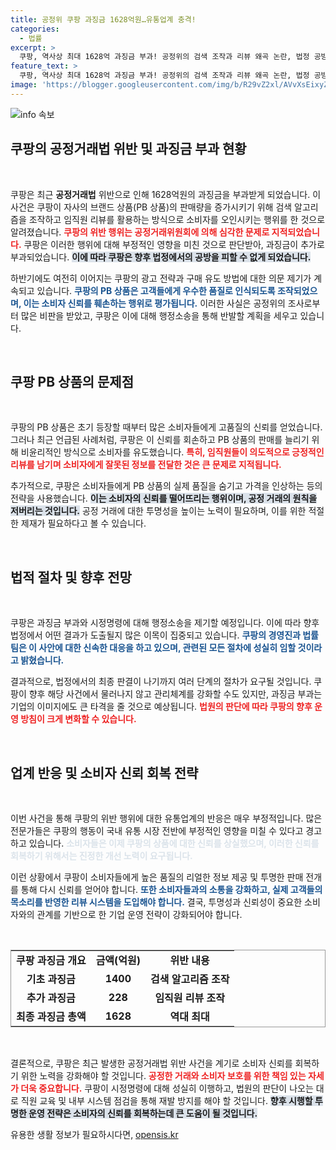 ```yaml
---
title: 공정위 쿠팡 과징금 1628억원…유통업계 충격!
categories:
  - 법률
excerpt: >
  쿠팡, 역사상 최대 1628억 과징금 부과! 공정위의 검색 조작과 리뷰 왜곡 논란, 법정 공방 예고. 쿠팡의 향후 행보와 유통업계의 파장은? 클릭해서 자세히 알아보세요!
feature_text: >
  쿠팡, 역사상 최대 1628억 과징금 부과! 공정위의 검색 조작과 리뷰 왜곡 논란, 법정 공방 예고. 쿠팡의 향후 행보와 유통업계의 파장은? 클릭해서 자세히 알아보세요!
image: 'https://blogger.googleusercontent.com/img/b/R29vZ2xl/AVvXsEixyZcFfHzMRdzZMjFBmAUKJYCLCGyLL1o632UiGVXcaFdKo_bkvkuCioo0uUKlGfBVcT3P84aROyZIXSBEx3Aw5nCQ3pTgDom1WDC4m8eifvWiAmWEEVb4x6G_l8C0QH225ldMjyaFvpxGEBGNO37VmDTDMHGhJPq73UglMfDca1-0aw/s1600/blogspot.png'
---
```


<p><img src="https://blogger.googleusercontent.com/img/b/R29vZ2xl/AVvXsEixyZcFfHzMRdzZMjFBmAUKJYCLCGyLL1o632UiGVXcaFdKo_bkvkuCioo0uUKlGfBVcT3P84aROyZIXSBEx3Aw5nCQ3pTgDom1WDC4m8eifvWiAmWEEVb4x6G_l8C0QH225ldMjyaFvpxGEBGNO37VmDTDMHGhJPq73UglMfDca1-0aw/s1600/blogspot.png" alt="info 속보" /></p>

<h2 data-ke-size="size26">쿠팡의 공정거래법 위반 및 과징금 부과 현황</h2>

<p data-ke-size="size16">&nbsp;</p>

<p>쿠팡은 최근 <b>공정거래법</b> 위반으로 인해 1628억원의 과징금을 부과받게 되었습니다. 이 사건은 쿠팡이 자사의 브랜드 상품(PB 상품)의 판매량을 증가시키기 위해 검색 알고리즘을 조작하고 임직원 리뷰를 활용하는 방식으로 소비자를 오인시키는 행위를 한 것으로 알려졌습니다. <b><span style="color: #ee2323;">쿠팡의 위반 행위는 공정거래위원회에 의해 심각한 문제로 지적되었습니다.</span></b> 쿠팡은 이러한 행위에 대해 부정적인 영향을 미친 것으로 판단받아, 과징금이 추가로 부과되었습니다. <b><span style="background-color: #21538527;">이에 따라 쿠팡은 향후 법정에서의 공방을 피할 수 없게 되었습니다.</span></b></p>

<p>하반기에도 여전히 이어지는 쿠팡의 광고 전략과 구매 유도 방법에 대한 의문 제기가 계속되고 있습니다. <b><span style="color: #1a5490;">쿠팡의 PB 상품은 고객들에게 우수한 품질로 인식되도록 조작되었으며, 이는 소비자 신뢰를 훼손하는 행위로 평가됩니다.</span></b> 이러한 사실은 공정위의 조사로부터 많은 비판을 받았고, 쿠팡은 이에 대해 행정소송을 통해 반발할 계획을 세우고 있습니다. </p>

<p data-ke-size="size16">&nbsp;</p>

<h2 data-ke-size="size26">쿠팡 PB 상품의 문제점</h2>

<p data-ke-size="size16">&nbsp;</p>

<p>쿠팡의 PB 상품은 초기 등장할 때부터 많은 소비자들에게 고품질의 신뢰를 얻었습니다. 그러나 최근 언급된 사례처럼, 쿠팡은 이 신뢰를 회손하고 PB 상품의 판매를 늘리기 위해 비윤리적인 방식으로 소비자를 유도했습니다. <b><span style="color: #ee2323;">특히, 임직원들이 의도적으로 긍정적인 리뷰를 남기며 소비자에게 잘못된 정보를 전달한 것은 큰 문제로 지적됩니다.</span></b> </p>

<p>추가적으로, 쿠팡은 소비자들에게 PB 상품의 실제 품질을 숨기고 가격을 인상하는 등의 전략을 사용했습니다. <b><span style="background-color: #21538527;">이는 소비자의 신뢰를 떨어뜨리는 행위이며, 공정 거래의 원칙을 저버리는 것입니다.</span></b> 공정 거래에 대한 투명성을 높이는 노력이 필요하며, 이를 위한 적절한 제재가 필요하다고 볼 수 있습니다.</p>

<p data-ke-size="size16">&nbsp;</p>

<h2 data-ke-size="size26">법적 절차 및 향후 전망</h2>

<p data-ke-size="size16">&nbsp;</p>

<p>쿠팡은 과징금 부과와 시정명령에 대해 행정소송을 제기할 예정입니다. 이에 따라 향후 법정에서 어떤 결과가 도출될지 많은 이목이 집중되고 있습니다. <b><span style="color: #1a5490;">쿠팡의 경영진과 법률팀은 이 사안에 대한 신속한 대응을 하고 있으며, 관련된 모든 절차에 성실히 임할 것이라고 밝혔습니다.</span></b></p>

<p>결과적으로, 법정에서의 최종 판결이 나기까지 여러 단계의 절차가 요구될 것입니다. 쿠팡이 향후 해당 사건에서 물러나지 않고 관리체계를 강화할 수도 있지만, 과징금 부과는 기업의 이미지에도 큰 타격을 줄 것으로 예상됩니다. <b><span style="color: #ee2323;">법원의 판단에 따라 쿠팡의 향후 운영 방침이 크게 변화할 수 있습니다.</span></b></p>

<p data-ke-size="size16">&nbsp;</p>

<h2 data-ke-size="size26">업계 반응 및 소비자 신뢰 회복 전략</h2>

<p data-ke-size="size16">&nbsp;</p>

<p>이번 사건을 통해 쿠팡의 위반 행위에 대한 유통업계의 반응은 매우 부정적입니다. 많은 전문가들은 쿠팡의 행동이 국내 유통 시장 전반에 부정적인 영향을 미칠 수 있다고 경고하고 있습니다. <b><span style="color: #21538527;">소비자들은 이제 쿠팡의 상품에 대한 신뢰를 상실했으며, 이러한 신뢰를 회복하기 위해서는 진정한 개선 노력이 요구됩니다.</span></b></p>

<p>이런 상황에서 쿠팡이 소비자들에게 높은 품질의 리얼한 정보 제공 및 투명한 판매 전개를 통해 다시 신뢰를 얻어야 합니다. <b><span style="color: #1a5490;">또한 소비자들과의 소통을 강화하고, 실제 고객들의 목소리를 반영한 리뷰 시스템을 도입해야 합니다.</span></b> 결국, 투명성과 신뢰성이 중요한 소비자와의 관계를 기반으로 한 기업 운영 전략이 강화되어야 합니다.</p>

<p data-ke-size="size16">&nbsp;</p>

<table style="width:100%; border: 1px solid #999;">
  <tr>
    <td style="text-align: center; height: 30px;"><b>쿠팡 과징금 개요</b></td>
    <td style="text-align: center; height: 30px;"><b>금액(억원)</b></td>
    <td style="text-align: center; height: 30px;"><b>위반 내용</b></td>
  </tr>
  <tr>
    <td style="text-align: center; height: 17px;"><b>기초 과징금</b></td>
    <td style="text-align: center; height: 17px;"><b>1400</b></td>
    <td style="text-align: center; height: 17px;"><b>검색 알고리즘 조작</b></td>
  </tr>
  <tr>
    <td style="text-align: center; height: 17px;"><b>추가 과징금</b></td>
    <td style="text-align: center; height: 17px;"><b>228</b></td>
    <td style="text-align: center; height: 17px;"><b>임직원 리뷰 조작</b></td>
  </tr>
  <tr>
    <td style="text-align: center; height: 17px;"><b>최종 과징금 총액</b></td>
    <td style="text-align: center; height: 17px;"><b>1628</b></td>
    <td style="text-align: center; height: 17px;"><b>역대 최대</b></td>
  </tr>
</table>

<p data-ke-size="size16">&nbsp;</p>

<p>결론적으로, 쿠팡은 최근 발생한 공정거래법 위반 사건을 계기로 소비자 신뢰를 회복하기 위한 노력을 강화해야 할 것입니다. <b><span style="color: #ee2323;">공정한 거래와 소비자 보호를 위한 책임 있는 자세가 더욱 중요합니다.</span></b> 쿠팡이 시정명령에 대해 성실히 이행하고, 법원의 판단이 나오는 대로 직원 교육 및 내부 시스템 점검을 통해 재발 방지를 해야 할 것입니다. <b><span style="background-color: #21538527;">향후 시행할 투명한 운영 전략은 소비자의 신뢰를 회복하는데 큰 도움이 될 것입니다.</span></b></p>
유용한 생활 정보가 필요하시다면, <a href="https://opensis.kr" rel="dofollow">opensis.kr</a>


